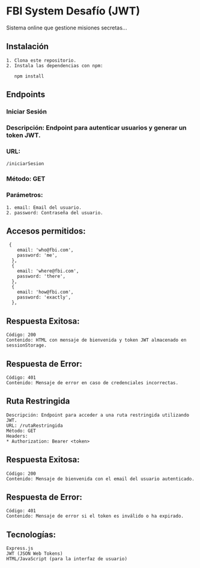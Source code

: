 # FBI System Desafío (JWT)

Sistema online que gestione misiones secretas...


## Instalación
```
1. Clona este repositorio.
2. Instala las dependencias con npm:

   npm install
   ```

## Endpoints

### Iniciar Sesión
### Descripción: Endpoint para autenticar usuarios y generar un token JWT.
### URL: 
```
/iniciarSesion
```

### Método: GET
### Parámetros:
```
1. email: Email del usuario.
2. password: Contraseña del usuario.
```

## Accesos permitidos:
```
 {
    email: 'who@fbi.com',
    password: 'me',
  },
  {
    email: 'where@fbi.com',
    password: 'there',
  },
  {
    email: 'how@fbi.com',
    password: 'exactly',
  },
```

## Respuesta Exitosa:
```
Código: 200
Contenido: HTML con mensaje de bienvenida y token JWT almacenado en sessionStorage.
```

## Respuesta de Error:
```
Código: 401
Contenido: Mensaje de error en caso de credenciales incorrectas.
```

## Ruta Restringida
```
Descripción: Endpoint para acceder a una ruta restringida utilizando JWT.
URL: /rutaRestringida
Método: GET
Headers:
* Authorization: Bearer <token>
```

## Respuesta Exitosa:
```
Código: 200
Contenido: Mensaje de bienvenida con el email del usuario autenticado.
```

## Respuesta de Error:
```
Código: 401
Contenido: Mensaje de error si el token es inválido o ha expirado.
```

## Tecnologías:
 ```
Express.js
JWT (JSON Web Tokens)
HTML/JavaScript (para la interfaz de usuario)
```